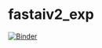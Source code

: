 # fastaiv2_exp

[![Binder](https://mybinder.org/badge_logo.svg)](https://mybinder.org/v2/gh/castorfou/fastaiv2_exp/master?urlpath=%2Fvoila%2Frender%2F02_production-voila.ipynb)
